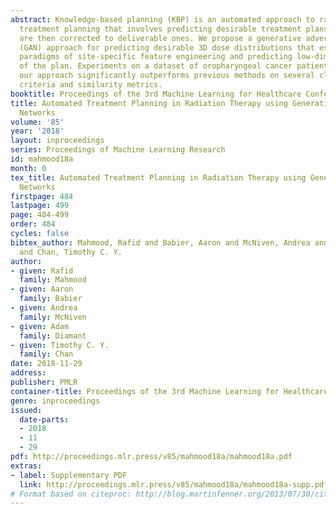 ```yaml
---
abstract: Knowledge-based planning (KBP) is an automated approach to radiation therapy
  treatment planning that involves predicting desirable treatment plans before they
  are then corrected to deliverable ones. We propose a generative adversarial network
  (GAN) approach for predicting desirable 3D dose distributions that eschews the previous
  paradigms of site-specific feature engineering and predicting low-dimensional representations
  of the plan. Experiments on a dataset of oropharyngeal cancer patients show that
  our approach significantly outperforms previous methods on several clinical satisfaction
  criteria and similarity metrics.
booktitle: Proceedings of the 3rd Machine Learning for Healthcare Conference
title: Automated Treatment Planning in Radiation Therapy using Generative Adversarial
  Networks
volume: '85'
year: '2018'
layout: inproceedings
series: Proceedings of Machine Learning Research
id: mahmood18a
month: 0
tex_title: Automated Treatment Planning in Radiation Therapy using Generative Adversarial
  Networks
firstpage: 484
lastpage: 499
page: 484-499
order: 484
cycles: false
bibtex_author: Mahmood, Rafid and Babier, Aaron and McNiven, Andrea and Diamant, Adam
  and Chan, Timothy C. Y.
author:
- given: Rafid
  family: Mahmood
- given: Aaron
  family: Babier
- given: Andrea
  family: McNiven
- given: Adam
  family: Diamant
- given: Timothy C. Y.
  family: Chan
date: 2018-11-29
address: 
publisher: PMLR
container-title: Proceedings of the 3rd Machine Learning for Healthcare Conference
genre: inproceedings
issued:
  date-parts:
  - 2018
  - 11
  - 29
pdf: http://proceedings.mlr.press/v85/mahmood18a/mahmood18a.pdf
extras:
- label: Supplementary PDF
  link: http://proceedings.mlr.press/v85/mahmood18a/mahmood18a-supp.pdf
# Format based on citeproc: http://blog.martinfenner.org/2013/07/30/citeproc-yaml-for-bibliographies/
---
```

